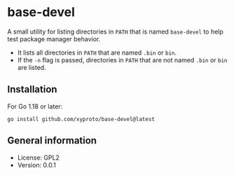 # base-devel

A small utility for listing directories in `PATH` that is named `base-devel` to help test package manager behavior.

* It lists all directories in `PATH` that are named `.bin` or `bin`.
* If the `-n` flag is passed, directories in `PATH` that are not named `.bin` or `bin` are listed.

## Installation

For Go 1.18 or later:

    go install github.com/xyproto/base-devel@latest

## General information

* License: GPL2
* Version: 0.0.1
